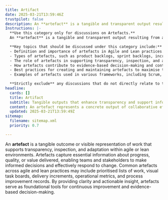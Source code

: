 ```yaml
---
title: Artifact
date: 2025-03-21T13:59:46Z
trustpilot: false
description: An **artefact** is a tangible and transparent output resulting from a team's collaborative effort, which provides essential information used for inspection, adaptation, and decision-making in product development.
Instructions: |-
  **Use this category only for discussions on Artefacts.**  
  An **artefact** is a tangible and transparent output resulting from a team's collaborative effort, which provides essential information used for inspection, adaptation, and decision-making in product development. The purpose of this category is to explore the various artefacts produced within Agile, Lean, and DevOps methodologies, highlighting their role in enhancing transparency and facilitating effective communication among team members and stakeholders.

  **Key topics that should be discussed under this category include:**
  - Definition and importance of artefacts in Agile and Lean practices.
  - Types of artefacts, such as product backlogs, sprint backlogs, increment deliveries, and visual task boards.
  - The role of artefacts in supporting transparency, inspection, and adaptation.
  - How artefacts contribute to evidence-based decision-making and continuous improvement.
  - Best practices for creating and maintaining artefacts to maximise their effectiveness.
  - Examples of artefacts used in various frameworks, including Scrum, Kanban, and DevOps.

  **Strictly exclude** any discussions that do not directly relate to the definition, purpose, or types of artefacts, as well as misinterpretations of their role within Agile, Lean, or DevOps contexts.
headline:
  cards: []
  title: Artifact
  subtitle: Tangible outputs that enhance transparency and support informed decision-making in collaborative product development.
  content: An artefact represents a concrete output of collaborative efforts, providing critical insights into progress, quality, and value. It encompasses tools such as prioritised work lists, visual task boards, delivery increments, and performance metrics, facilitating informed decision-making and fostering a culture of continuous improvement and responsiveness to change.
  updated: 2025-03-21T13:59:49Z
sitemap:
  filename: sitemap.xml
  priority: 0.7

---
```

An **artefact** is a tangible outcome or visible representation of work that supports transparency, inspection, and adaptation within agile or lean environments. Artefacts capture essential information about progress, quality, or value delivered, enabling teams and stakeholders to make informed decisions and effectively respond to change. Common artefacts across agile and lean practices may include prioritised lists of work, visual task boards, delivery increments, operational metrics, and process improvement records. By providing clarity and actionable insight, artefacts serve as foundational tools for continuous improvement and evidence-based decision-making.
